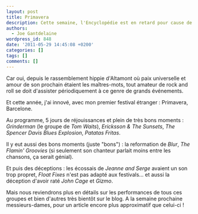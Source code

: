 ```yaml
---
layout: post
title: Primavera
description: Cette semaine, l'Encyclopédie est en retard pour cause de festival.
authors:
  - Joe Gantdelaine
wordpress_id: 848
date: '2011-05-29 14:45:08 +0200'
categories: []
tags: []
comments: []
---
```

Car oui, depuis le rassemblement hippie d'Altamont où paix universelle et amour de son prochain étaient les maîtres-mots, tout amateur de rock and roll se doit d'assister périodiquement à ce genre de grands événements.

Et cette année, j'ai innové, avec mon premier festival étranger : Primavera, Barcelone.

Au programme, 5 jours de réjouissances et plein de très bons moments : *Grinderman* (le groupe de *Tom Waits*), *Ericksson & The Sunsets*, *The Spencer Davis Blues Explosion*, *Patatas Fritas*.

Il y eut aussi des bons moments (juste "bons") : la reformation de *Blur*, *The Flamin' Groovies* (si seulement son chanteur parlait moins entre les chansons, ça serait génial).

Et puis des déceptions : les écossais de *Jeanne and Serge* avaient un son trop propret, *Float Fixes* n'est pas adapté aux festivals... et aussi la déception d'avoir raté *John Cage* et *Gizmo*.

Mais nous reviendrons plus en détails sur les performances de tous ces groupes et bien d'autres très bientôt sur le blog. A la semaine prochaine messieurs-dames, pour un article encore plus approximatif que celui-ci !
